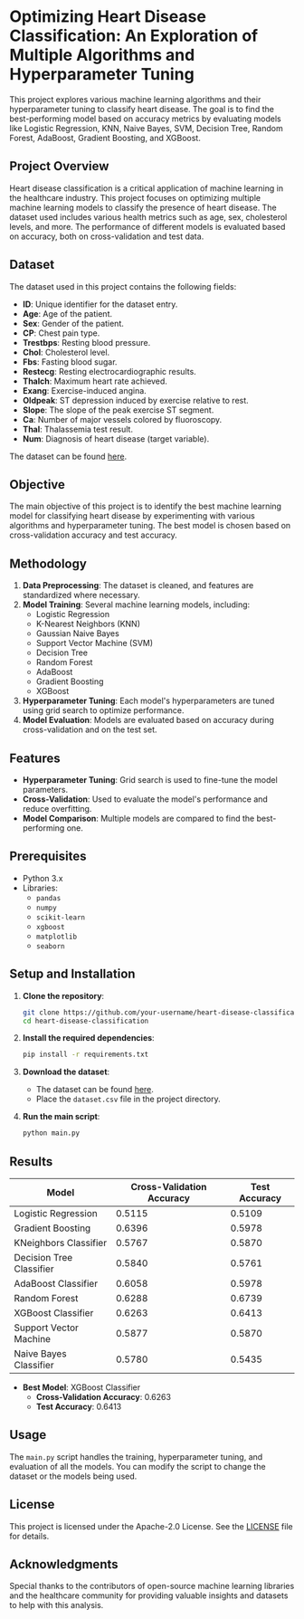 # Optimizing Heart Disease Classification: An Exploration of Multiple Algorithms and Hyperparameter Tuning

This project explores various machine learning algorithms and their hyperparameter tuning to classify heart disease. The goal is to find the best-performing model based on accuracy metrics by evaluating models like Logistic Regression, KNN, Naive Bayes, SVM, Decision Tree, Random Forest, AdaBoost, Gradient Boosting, and XGBoost.

## Project Overview

Heart disease classification is a critical application of machine learning in the healthcare industry. This project focuses on optimizing multiple machine learning models to classify the presence of heart disease. The dataset used includes various health metrics such as age, sex, cholesterol levels, and more. The performance of different models is evaluated based on accuracy, both on cross-validation and test data.

## Dataset

The dataset used in this project contains the following fields:

- **ID**: Unique identifier for the dataset entry.
- **Age**: Age of the patient.
- **Sex**: Gender of the patient.
- **CP**: Chest pain type.
- **Trestbps**: Resting blood pressure.
- **Chol**: Cholesterol level.
- **Fbs**: Fasting blood sugar.
- **Restecg**: Resting electrocardiographic results.
- **Thalch**: Maximum heart rate achieved.
- **Exang**: Exercise-induced angina.
- **Oldpeak**: ST depression induced by exercise relative to rest.
- **Slope**: The slope of the peak exercise ST segment.
- **Ca**: Number of major vessels colored by fluoroscopy.
- **Thal**: Thalassemia test result.
- **Num**: Diagnosis of heart disease (target variable).

The dataset can be found [here](https://colab.research.google.com/drive/1uqIWnfMWsWqiB2YdB3ZIWnqxOoSgc5NS).

## Objective

The main objective of this project is to identify the best machine learning model for classifying heart disease by experimenting with various algorithms and hyperparameter tuning. The best model is chosen based on cross-validation accuracy and test accuracy.

## Methodology

1. **Data Preprocessing**: The dataset is cleaned, and features are standardized where necessary.
2. **Model Training**: Several machine learning models, including:
   - Logistic Regression
   - K-Nearest Neighbors (KNN)
   - Gaussian Naive Bayes
   - Support Vector Machine (SVM)
   - Decision Tree
   - Random Forest
   - AdaBoost
   - Gradient Boosting
   - XGBoost
3. **Hyperparameter Tuning**: Each model's hyperparameters are tuned using grid search to optimize performance.
4. **Model Evaluation**: Models are evaluated based on accuracy during cross-validation and on the test set.

## Features

- **Hyperparameter Tuning**: Grid search is used to fine-tune the model parameters.
- **Cross-Validation**: Used to evaluate the model's performance and reduce overfitting.
- **Model Comparison**: Multiple models are compared to find the best-performing one.

## Prerequisites

- Python 3.x
- Libraries: 
  - `pandas`
  - `numpy`
  - `scikit-learn`
  - `xgboost`
  - `matplotlib`
  - `seaborn`

## Setup and Installation

1. **Clone the repository**:
   ```bash
   git clone https://github.com/your-username/heart-disease-classification.git
   cd heart-disease-classification
   ```

2. **Install the required dependencies**:
   ```bash
   pip install -r requirements.txt
   ```

3. **Download the dataset**:
   - The dataset can be found [here](https://colab.research.google.com/drive/1uqIWnfMWsWqiB2YdB3ZIWnqxOoSgc5NS).
   - Place the `dataset.csv` file in the project directory.

4. **Run the main script**:
   ```bash
   python main.py
   ```

## Results

| Model                    | Cross-Validation Accuracy | Test Accuracy |
|--------------------------|---------------------------|---------------|
| Logistic Regression      | 0.5115                    | 0.5109        |
| Gradient Boosting        | 0.6396                    | 0.5978        |
| KNeighbors Classifier    | 0.5767                    | 0.5870        |
| Decision Tree Classifier | 0.5840                    | 0.5761        |
| AdaBoost Classifier      | 0.6058                    | 0.5978        |
| Random Forest            | 0.6288                    | 0.6739        |
| XGBoost Classifier       | 0.6263                    | 0.6413        |
| Support Vector Machine   | 0.5877                    | 0.5870        |
| Naive Bayes Classifier   | 0.5780                    | 0.5435        |

- **Best Model**: XGBoost Classifier
  - **Cross-Validation Accuracy**: 0.6263
  - **Test Accuracy**: 0.6413

## Usage

The `main.py` script handles the training, hyperparameter tuning, and evaluation of all the models. You can modify the script to change the dataset or the models being used.

## License

This project is licensed under the Apache-2.0 License. See the [LICENSE](LICENSE) file for details.

## Acknowledgments

Special thanks to the contributors of open-source machine learning libraries and the healthcare community for providing valuable insights and datasets to help with this analysis.
